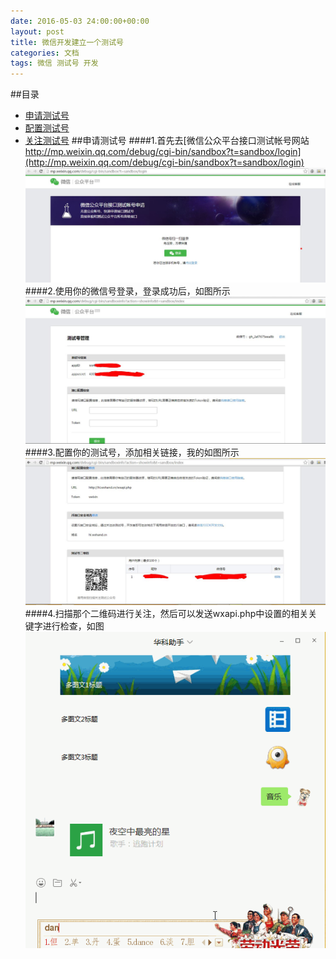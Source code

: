 ```yaml
---
date: 2016-05-03 24:00:00+00:00
layout: post
title: 微信开发建立一个测试号
categories: 文档
tags: 微信 测试号 开发
---
```

##<a name="index"/>目录
* [申请测试号](#apply)
* [配置测试号](#set)
* [关注测试号](#sub)
##<a name="apply"/>申请测试号</a>
####1.首先去[微信公众平台接口测试帐号网站 http://mp.weixin.qq.com/debug/cgi-bin/sandbox?t=sandbox/login](http://mp.weixin.qq.com/debug/cgi-bin/sandbox?t=sandbox/login)
![Qcloud1](../assets/jc3-test.JPG)
####2.使用你的微信号登录，登录成功后，如图所示
![Qcloud2](../assets/jc3-testdl.JPG)
####3.配置你的测试号，添加相关链接，我的如图所示
![Qcloud3](../assets/jc3-testshow.JPG)
####4.扫描那个二维码进行关注，然后可以发送wxapi.php中设置的相关关键字进行检查，如图
![Qcloud5](../assets/jc3-testshow2.gif)